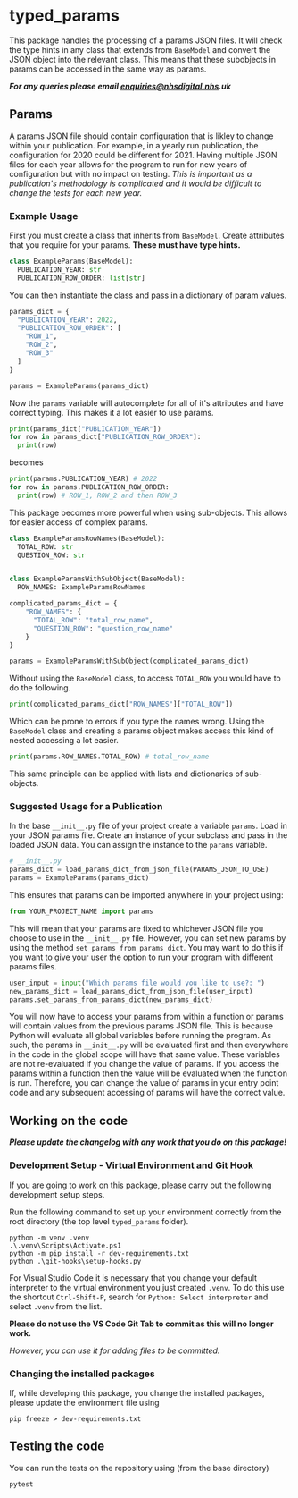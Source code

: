 # typed_params

This package handles the processing of a params JSON files. It will check the type hints in any class that extends from `BaseModel` and convert the JSON object into the relevant class. This means that these subobjects in params can be accessed in the same way as params.

**_For any queries please email enquiries@nhsdigital.nhs.uk_**

## Params

A params JSON file should contain configuration that is likley to change within your publication. For example, in a yearly run publication, the configuration for 2020 could be different for 2021. Having multiple JSON files for each year allows for the program to run for new years of configuration but with no impact on testing. _This is important as a publication's methodology is complicated and it would be difficult to change the tests for each new year._

### Example Usage

First you must create a class that inherits from `BaseModel`. Create attributes that you require for your params. **These must have type hints.**

```python
class ExampleParams(BaseModel):
  PUBLICATION_YEAR: str
  PUBLICATION_ROW_ORDER: list[str]
```

You can then instantiate the class and pass in a dictionary of param values.

```python
params_dict = {
  "PUBLICATION_YEAR": 2022,
  "PUBLICATION_ROW_ORDER": [
    "ROW_1",
    "ROW_2",
    "ROW_3"
  ]
}

params = ExampleParams(params_dict)
```

Now the `params` variable will autocomplete for all of it's attributes and have correct typing. This makes it a lot easier to use params.

```python
print(params_dict["PUBLICATION_YEAR"])
for row in params_dict["PUBLICATION_ROW_ORDER"]:
  print(row)
```

becomes

```python
print(params.PUBLICATION_YEAR) # 2022
for row in params.PUBLICATION_ROW_ORDER:
  print(row) # ROW_1, ROW_2 and then ROW_3
```

This package becomes more powerful when using sub-objects. This allows for easier access of complex params.

```python
class ExampleParamsRowNames(BaseModel):
  TOTAL_ROW: str
  QUESTION_ROW: str


class ExampleParamsWithSubObject(BaseModel):
  ROW_NAMES: ExampleParamsRowNames

complicated_params_dict = {
    "ROW_NAMES": {
      "TOTAL_ROW": "total_row_name",
      "QUESTION_ROW": "question_row_name"
    }
}

params = ExampleParamsWithSubObject(complicated_params_dict)
```

Without using the `BaseModel` class, to access `TOTAL_ROW` you would have to do the following.

```python
print(complicated_params_dict["ROW_NAMES"]["TOTAL_ROW"])
```

Which can be prone to errors if you type the names wrong.
Using the `BaseModel` class and creating a params object makes access this kind of nested accessing a lot easier.

```python
print(params.ROW_NAMES.TOTAL_ROW) # total_row_name
```

This same principle can be applied with lists and dictionaries of sub-objects.

### Suggested Usage for a Publication

In the base `__init__.py` file of your project create a variable `params`. Load in your JSON params file. Create an instance of your subclass and pass in the loaded JSON data. You can assign the instance to the `params` variable.

```python
# __init__.py
params_dict = load_params_dict_from_json_file(PARAMS_JSON_TO_USE)
params = ExampleParams(params_dict)
```

This ensures that params can be imported anywhere in your project using:

```python
from YOUR_PROJECT_NAME import params
```

This will mean that your params are fixed to whichever JSON file you choose to use in the `__init__.py` file. However, you can set new params by using the method `set_params_from_params_dict`. You may want to do this if you want to give your user the option to run your program with different params files.

```python
user_input = input("Which params file would you like to use?: ")
new_params_dict = load_params_dict_from_json_file(user_input)
params.set_params_from_params_dict(new_params_dict)
```

You will now have to access your params from within a function or params will contain values from the previous params JSON file. This is because Python will evaluate all global variables before running the program. As such, the params in `__init__.py` will be evaluated first and then everywhere in the code in the global scope will have that same value. These variables are not re-evaluated if you change the value of params. If you access the params within a function then the value will be evaluated when the function is run. Therefore, you can change the value of params in your entry point code and any subsequent accessing of params will have the correct value.

## Working on the code

**_Please update the changelog with any work that you do on this package!_**

### Development Setup - Virtual Environment and Git Hook

If you are going to work on this package, please carry out the following development setup steps.

Run the following command to set up your environment correctly from the root directory (the top level `typed_params` folder).

```
python -m venv .venv
.\.venv\Scripts\Activate.ps1
python -m pip install -r dev-requirements.txt
python .\git-hooks\setup-hooks.py
```

For Visual Studio Code it is necessary that you change your default interpreter to the virtual environment you just created `.venv`. To do this use the shortcut `Ctrl-Shift-P`, search for `Python: Select interpreter` and select `.venv` from the list.

**Please do not use the VS Code Git Tab to commit as this will no longer work.**

_However, you can use it for adding files to be committed._

### Changing the installed packages

If, while developing this package, you change the installed packages, please update the environment file using

```
pip freeze > dev-requirements.txt
```

## Testing the code

You can run the tests on the repository using (from the base directory)

```
pytest
```
